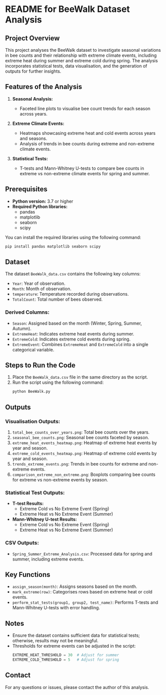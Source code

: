 # README for BeeWalk Dataset Analysis

## Project Overview
This project analyses the BeeWalk dataset to investigate seasonal variations in bee counts and their relationship with extreme climate events, including extreme heat during summer and extreme cold during spring. The analysis incorporates statistical tests, data visualisation, and the generation of outputs for further insights.

## Features of the Analysis
1. **Seasonal Analysis:**
   - Faceted line plots to visualise bee count trends for each season across years.

2. **Extreme Climate Events:**
   - Heatmaps showcasing extreme heat and cold events across years and seasons.
   - Analysis of trends in bee counts during extreme and non-extreme climate events.

3. **Statistical Tests:**
   - T-tests and Mann-Whitney U-tests to compare bee counts in extreme vs non-extreme climate events for spring and summer.

## Prerequisites
- **Python version:** 3.7 or higher
- **Required Python libraries:**
  - pandas
  - matplotlib
  - seaborn
  - scipy

You can install the required libraries using the following command:
```bash
pip install pandas matplotlib seaborn scipy
```

## Dataset
The dataset `BeeWalk_data.csv` contains the following key columns:
- `Year`: Year of observation.
- `Month`: Month of observation.
- `temperature`: Temperature recorded during observations.
- `TotalCount`: Total number of bees observed.

### Derived Columns:
- `Season`: Assigned based on the month (Winter, Spring, Summer, Autumn).
- `ExtremeHeat`: Indicates extreme heat events during summer.
- `ExtremeCold`: Indicates extreme cold events during spring.
- `ExtremeEvent`: Combines `ExtremeHeat` and `ExtremeCold` into a single categorical variable.

## Steps to Run the Code
1. Place the `BeeWalk_data.csv` file in the same directory as the script.
2. Run the script using the following command:
   ```bash
   python BeeWalk.py
   ```

## Outputs
### Visualisation Outputs:
1. `total_bee_counts_over_years.png`: Total bee counts over the years.
2. `seasonal_bee_counts.png`: Seasonal bee counts faceted by season.
3. `extreme_heat_events_heatmap.png`: Heatmap of extreme heat events by year and season.
4. `extreme_cold_events_heatmap.png`: Heatmap of extreme cold events by year and season.
5. `trends_extreme_events.png`: Trends in bee counts for extreme and non-extreme events.
6. `comparison_extreme_non_extreme.png`: Boxplots comparing bee counts for extreme vs non-extreme events by season.

### Statistical Test Outputs:
- **T-test Results:**
  - Extreme Cold vs No Extreme Event (Spring)
  - Extreme Heat vs No Extreme Event (Summer)
- **Mann-Whitney U-test Results:**
  - Extreme Cold vs No Extreme Event (Spring)
  - Extreme Heat vs No Extreme Event (Summer)

### CSV Outputs:
- `Spring_Summer_Extreme_Analysis.csv`: Processed data for spring and summer, including extreme events.

## Key Functions
- `assign_season(month)`: Assigns seasons based on the month.
- `mark_extreme(row)`: Categorises rows based on extreme heat or cold events.
- `perform_stat_tests(group1, group2, test_name)`: Performs T-tests and Mann-Whitney U-tests with error handling.

## Notes
- Ensure the dataset contains sufficient data for statistical tests; otherwise, results may not be meaningful.
- Thresholds for extreme events can be adjusted in the script:
  ```python
  EXTREME_HEAT_THRESHOLD = 30  # Adjust for summer
  EXTREME_COLD_THRESHOLD = 5   # Adjust for spring
  ```

## Contact
For any questions or issues, please contact the author of this analysis.

